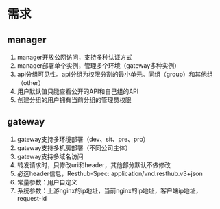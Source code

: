 # 需求


## manager
1. manager开放公网访问，支持多种认证方式
2. manager部署单个实例，管理多个环境（gateway多种实例）
3. api分组可见性。api分组为权限分割的最小单元。同组（group）和其他组（other）
4. 用户默认值只能查看公开的API和自己组的API
5. 创建分组的用户拥有当前分组的管理员权限
## gateway
1. gateway支持多环境部署（dev、sit、pre、pro）
2. gateway支持多机房部署（不同公司主体）
3. gateway支持多域名访问
4. 转发请求时，只修改uri和header，其他部分默认不做修改
5. 必选header信息，Resthub-Spec: application/vnd.resthub.v3+json
6. 常量参数：用户自定义
7. 系统参数：上游nginx的ip地址，当前nginx的ip地址，客户端ip地址，request-id 

